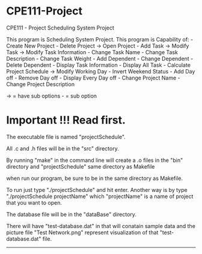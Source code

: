 # CPE111-Project
CPE111 - Project Scheduling System Project

This program is Scheduling System Project.
This program is Capability of:
    - Create New Project
    - Delete Project
    -> Open Project
        - Add Task
        -> Modify Task
            -> Modify Task Information
                - Change Task Name
                - Change Task Description
                - Change Task Weight
            - Add Dependent
            - Change Dependent
            - Delete Dependent
        - Display Task Information
        - Display All Task
        - Calculate Project Schedule
        -> Modify Working Day
            - Invert Weekend Status
            - Add Day off
            - Remove Day off
            - Display Every Day off
        - Change Project Name
        - Change Project Description

-> = have sub options
\- = sub option

 Important !!! Read first.
=======================================================================
The executable file is named "projectSchedule".

All .c and .h files will be in the "src" directory.

By running "make" in the command line will create a .o files
in the "bin" directory and "projectSchedule" same directory as Makefile

when run our program, be sure to be in the same directory as Makefile.

To run just type "./projectSchedule" and hit enter. Another way
is by type "./projectSchedule projectName" which "projectName"
is a name of project that you want to open.

The database file will be in the "dataBase" directory.

There will have "test-database.dat" in that will conatain sample data 
and the picture file "Test Network.png" represent visualization 
of that "test-database.dat" file.

-----------------------------------------------------------------------